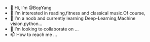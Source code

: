 - 👋 Hi, I’m @BopYang
- 👀 I’m interested in reading,fitness and classical music.Of course,
- 🌱 I’m a noob and currently learning Deep-Learning,Machine vision,python...
- 💞️ I’m looking to collaborate on ...
- 📫 How to reach me ...

<!---
BopYang/BopYang is a ✨ special ✨ repository because its `README.md` (this file) appears on your GitHub profile.
You can click the Preview link to take a look at your changes.
--->
